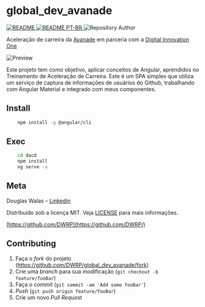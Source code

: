 # global_dev_avanade

<a href="README.md">
    <img src="https://img.shields.io/badge/README-EN-green?color=blue&label=README"  alt="README" />
</a>
<a href="README_pt.md">
    <img src="https://img.shields.io/badge/README-PT-green?color=blue&label=README" alt="README PT-BR" />
</a>
<img src="https://img.shields.io/badge/Autor-Douglas%20Walas-green?color=green&label=Autor&style=flat-square" alt="Repository Author"/>

Aceleração de carreira da [Avanade](https://www.avanade.com) em parceria com a [Digital Innovation One](https://digitalinnovation.one/)

![Preview](https://media.giphy.com/media/mggNxTLWbZXOvzreL8/giphy.gif)

Este projeto tem como objetivo, aplicar conceitos de Angular, aprendidos no Treinamento de Aceleração de Carreira. Este é um SPA simples que utiliza um serviço de captura de informações de usuários do Github, trabalhando com Angular Material e integrado com meus componentes.

## Install

```bash
    npm install -g @angular/cli
```

## Exec

```bash
    cd dacd
    npm install
    ng serve -o
```

## Meta

Douglas Walas – [Linkedin](https://www.linkedin.com/in/douglaswalas/)

Distribuído sob a licença MIT. Veja [LICENSE](LICENSE) para mais informações.

[https://github.com/DWRP](https://github.com/DWRP/)

## Contributing

1. Faça o _fork_ do projeto (<https://github.com/DWRP/global_dev_avanade/fork>)
2. Crie uma _branch_ para sua modificação (`git checkout -b feature/fooBar`)
3. Faça o _commit_ (`git commit -am 'Add some fooBar'`)
4. _Push_ (`git push origin feature/fooBar`)
5. Crie um novo _Pull Request_
